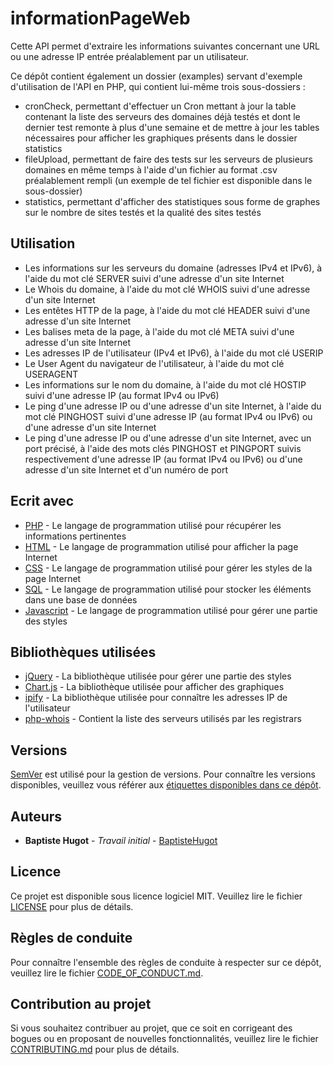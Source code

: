# informationPageWeb
Cette API permet d'extraire les informations suivantes concernant une URL ou une adresse IP entrée préalablement par un utilisateur.

Ce dépôt contient également un dossier (examples) servant d'exemple d'utilisation de l'API en PHP, qui contient lui-même trois sous-dossiers :
* cronCheck, permettant d'effectuer un Cron mettant à jour la table contenant la liste des serveurs des domaines déjà testés et dont le dernier test remonte à plus d'une semaine et de mettre à jour les tables nécessaires pour afficher les graphiques présents dans le dossier statistics
* fileUpload, permettant de faire des tests sur les serveurs de plusieurs domaines en même temps à l'aide d'un fichier au format .csv préalablement rempli (un exemple de tel fichier est disponible dans le sous-dossier)
* statistics, permettant d'afficher des statistiques sous forme de graphes sur le nombre de sites testés et la qualité des sites testés

## Utilisation
* Les informations sur les serveurs du domaine (adresses IPv4 et IPv6), à l'aide du mot clé SERVER suivi d'une adresse d'un site Internet
* Le Whois du domaine, à l'aide du mot clé WHOIS suivi d'une adresse d'un site Internet
* Les entêtes HTTP de la page, à l'aide du mot clé HEADER suivi d'une adresse d'un site Internet
* Les balises meta de la page, à l'aide du mot clé META suivi d'une adresse d'un site Internet
* Les adresses IP de l'utilisateur (IPv4 et IPv6), à l'aide du mot clé USERIP
* Le User Agent du navigateur de l'utilisateur, à l'aide du mot clé USERAGENT
* Les informations sur le nom du domaine, à l'aide du mot clé HOSTIP suivi d'une adresse IP (au format IPv4 ou IPv6)
* Le ping d'une adresse IP ou d'une adresse d'un site Internet, à l'aide du mot clé PINGHOST suivi d'une adresse IP (au format IPv4 ou IPv6) ou d'une adresse d'un site Internet
* Le ping d'une adresse IP ou d'une adresse d'un site Internet, avec un port précisé, à l'aide des mots clés PINGHOST et PINGPORT suivis respectivement d'une adresse IP (au format IPv4 ou IPv6) ou d'une adresse d'un site Internet et d'un numéro de port

## Ecrit avec
* [PHP](https://secure.php.net/) - Le langage de programmation utilisé pour récupérer les informations pertinentes
* [HTML](https://www.w3.org/html/) - Le langage de programmation utilisé pour afficher la page Internet
* [CSS](https://www.w3.org/Style/CSS/) - Le langage de programmation utilisé pour gérer les styles de la page Internet
* [SQL](https://www.iso.org/standard/63555.html) - Le langage de programmation utilisé pour stocker les éléments dans une base de données
* [Javascript](https://www.ecma-international.org/publications/standards/Ecma-262.htm) - Le langage de programmation utilisé pour gérer une partie des styles

## Bibliothèques utilisées
* [jQuery](https://jquery.com/) - La bibliothèque utilisée pour gérer une partie des styles
* [Chart.js](https://www.chartjs.org/) - La bibliothèque utilisée pour afficher des graphiques
* [ipify](https://www.ipify.org/) - La bibliothèque utilisée pour connaître les adresses IP de l'utilisateur
* [php-whois](https://github.com/regru/php-whois/blob/master/src/Phois/Whois/whois.servers.json) - Contient la liste des serveurs utilisés par les registrars

## Versions
[SemVer](http://semver.org/) est utilisé pour la gestion de versions. Pour connaître les versions disponibles, veuillez vous référer aux [étiquettes disponibles dans ce dépôt](https://github.com/BaptisteHugot/informationPageWeb/releases/).

## Auteurs
* **Baptiste Hugot** - *Travail initial* - [BaptisteHugot](https://github.com/BaptisteHugot)

## Licence
Ce projet est disponible sous licence logiciel MIT. Veuillez lire le fichier [LICENSE](LICENSE) pour plus de détails.

## Règles de conduite
Pour connaître l'ensemble des règles de conduite à respecter sur ce dépôt, veuillez lire le fichier [CODE_OF_CONDUCT.md](CODE_OF_CONDUCT.md).

## Contribution au projet
Si vous souhaitez contribuer au projet, que ce soit en corrigeant des bogues ou en proposant de nouvelles fonctionnalités, veuillez lire le fichier [CONTRIBUTING.md](CONTRIBUTING.md) pour plus de détails.